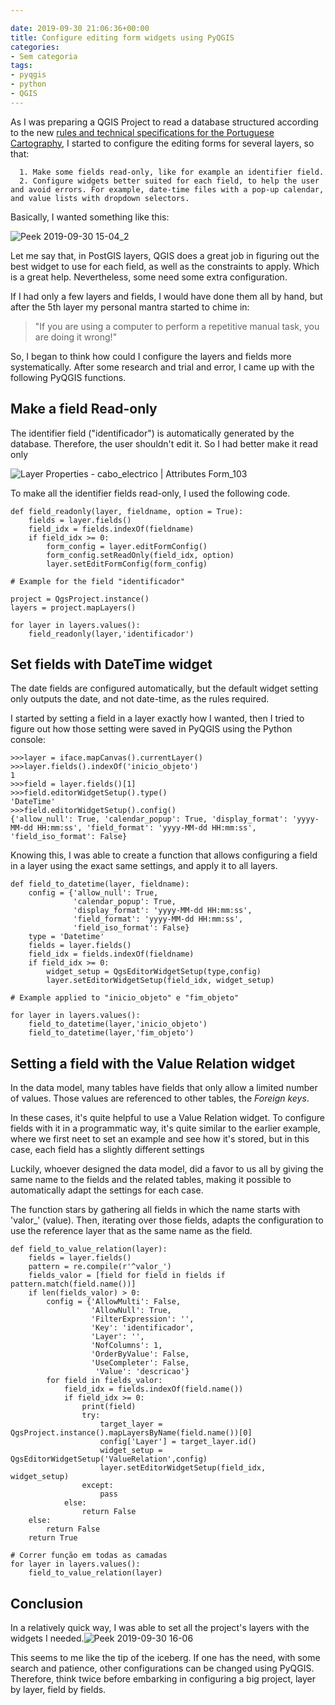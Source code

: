 ```yaml
---

date: 2019-09-30 21:06:36+00:00
title: Configure editing form widgets using PyQGIS
categories:
- Sem categoria
tags:
- pyqgis
- python
- QGIS
---
```


As I was preparing a QGIS Project to read a database structured according to the new [rules and technical specifications for the Portuguese Cartography](http://www.dgterritorio.pt/cartografia_e_geodesia/cartografia/normas_e_especificacoes_tecnicas_de_cartografia/), I started to configure the editing forms for several layers, so that:



	  1. Make some fields read-only, like for example an identifier field.
	  2. Configure widgets better suited for each field, to help the user and avoid errors. For example, date-time files with a pop-up calendar, and value lists with dropdown selectors.

Basically, I wanted something like this:

![Peek 2019-09-30 15-04_2](/images/2019/09/peek-2019-09-30-15-04_2.gif)


Let me say that, in PostGIS layers, QGIS does a great job in figuring out the best widget to use for each field, as well as the constraints to apply. Which is a great help. Nevertheless, some need some extra configuration.

If I had only a few layers and fields, I would have done them all by hand, but after the 5th layer my personal mantra started to chime in:


<blockquote>"If you are using a computer to perform a repetitive manual task, you are doing it wrong!"</blockquote>


So, I began to think how could I configure the layers and fields more systematically. After some research and trial and error, I came up with the following PyQGIS functions.


## Make a field Read-only


The identifier field ("identificador") is automatically generated by the database. Therefore, the user shouldn't edit it. So I had better make it read only

![Layer Properties - cabo_electrico | Attributes Form_103](/images/2019/09/layer-properties-cabo_electrico-attributes-form_103.png)


To make all the identifier fields read-only, I used the following code.


    def field_readonly(layer, fieldname, option = True):
        fields = layer.fields()
        field_idx = fields.indexOf(fieldname)
        if field_idx >= 0:
            form_config = layer.editFormConfig()
            form_config.setReadOnly(field_idx, option)
            layer.setEditFormConfig(form_config)

    # Example for the field "identificador"

    project = QgsProject.instance()
    layers = project.mapLayers()

    for layer in layers.values():
        field_readonly(layer,'identificador')





## Set fields with DateTime widget


The date fields are configured automatically, but the default widget setting only outputs the date, and not date-time, as the rules required.

I started by setting a field in a layer exactly how I wanted, then I tried to figure out how those setting were saved in PyQGIS using the Python console:


    >>>layer = iface.mapCanvas().currentLayer()
    >>>layer.fields().indexOf('inicio_objeto')
    1
    >>>field = layer.fields()[1]
    >>>field.editorWidgetSetup().type()
    'DateTime'
    >>>field.editorWidgetSetup().config()
    {'allow_null': True, 'calendar_popup': True, 'display_format': 'yyyy-MM-dd HH:mm:ss', 'field_format': 'yyyy-MM-dd HH:mm:ss', 'field_iso_format': False}



Knowing this, I was able to create a function that allows configuring a field in a layer using the exact same settings, and apply it to all layers.


    def field_to_datetime(layer, fieldname):
        config = {'allow_null': True,
                  'calendar_popup': True,
                  'display_format': 'yyyy-MM-dd HH:mm:ss',
                  'field_format': 'yyyy-MM-dd HH:mm:ss',
                  'field_iso_format': False}
        type = 'Datetime'
        fields = layer.fields()
        field_idx = fields.indexOf(fieldname)
        if field_idx >= 0:
            widget_setup = QgsEditorWidgetSetup(type,config)
            layer.setEditorWidgetSetup(field_idx, widget_setup)

    # Example applied to "inicio_objeto" e "fim_objeto"

    for layer in layers.values():
        field_to_datetime(layer,'inicio_objeto')
        field_to_datetime(layer,'fim_objeto')





## Setting a field with the Value Relation widget


In the data model, many tables have fields that only allow a limited number of values. Those values are referenced to other tables, the _Foreign keys_.

In these cases, it's quite helpful to use a Value Relation widget. To configure fields with it in a programmatic way, it's quite similar to the earlier example, where we first neet to set an example and see how it's stored, but in this case, each field has a slightly different settings

Luckily, whoever designed the data model, did a favor to us all by giving the same name to the fields and the related tables, making it possible to automatically adapt the settings for each case.

The function stars by gathering all fields in which the name starts with 'valor_' (value). Then, iterating over those fields, adapts the configuration to use the reference layer that as the same name as the field.


    def field_to_value_relation(layer):
        fields = layer.fields()
        pattern = re.compile(r'^valor_')
        fields_valor = [field for field in fields if pattern.match(field.name())]
        if len(fields_valor) > 0:
            config = {'AllowMulti': False,
                      'AllowNull': True,
                      'FilterExpression': '',
                      'Key': 'identificador',
                      'Layer': '',
                      'NofColumns': 1,
                      'OrderByValue': False,
                      'UseCompleter': False,
                       'Value': 'descricao'}
            for field in fields_valor:
                field_idx = fields.indexOf(field.name())
                if field_idx >= 0:
                    print(field)
                    try:
                        target_layer = QgsProject.instance().mapLayersByName(field.name())[0]
                        config['Layer'] = target_layer.id()
                        widget_setup = QgsEditorWidgetSetup('ValueRelation',config)
                        layer.setEditorWidgetSetup(field_idx, widget_setup)
                    except:
                        pass
                else:
                    return False
        else:
            return False
        return True

    # Correr função em todas as camadas
    for layer in layers.values():
        field_to_value_relation(layer)





## **Conclusion**


In a relatively quick way, I was able to set all the project's layers with the widgets I needed.![Peek 2019-09-30 16-06](/images/2019/09/peek-2019-09-30-16-06.gif)


This seems to me like the tip of the iceberg. If one has the need, with some search and patience, other configurations can be changed using PyQGIS. Therefore, think twice before embarking in configuring a big project, layer by layer, field by fields.
